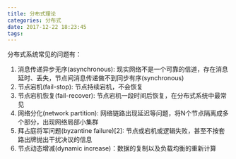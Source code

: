 ```yaml
---
title: 分布式理论
categories: 分布式
date: 2017-12-22 18:23:45
tags:
---
```



分布式系统常见的问题有：

1. 消息传递异步无序(asynchronous): 现实网络不是一个可靠的信道，存在消息延时、丢失，节点间消息传递做不到同步有序(synchronous)
2. 节点宕机(fail-stop): 节点持续宕机，不会恢复
3. 节点宕机恢复(fail-recover): 节点宕机一段时间后恢复，在分布式系统中最常见
4. 网络分化(network partition): 网络链路出现延迟等问题，将N个节点隔离成多个部分，出现网络局部小集群
5. 拜占庭将军问题(byzantine failure)[2]: 节点或宕机或逻辑失败，甚至不按套路出牌抛出干扰决议的信息
6. 节点动态增减(dynamic increase)：数据的复制以及负载均衡的重新计算